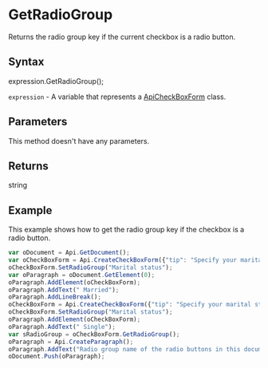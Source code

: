 # GetRadioGroup

Returns the radio group key if the current checkbox is a radio button.

## Syntax

expression.GetRadioGroup();

`expression` - A variable that represents a [ApiCheckBoxForm](../ApiCheckBoxForm.md) class.

## Parameters

This method doesn't have any parameters.

## Returns

string

## Example

This example shows how to get the radio group key if the checkbox is a radio button.

```javascript
var oDocument = Api.GetDocument();
var oCheckBoxForm = Api.CreateCheckBoxForm({"tip": "Specify your marital status", "required": true, "placeholder": "Marital status", "radio": true});
oCheckBoxForm.SetRadioGroup("Marital status");
var oParagraph = oDocument.GetElement(0);
oParagraph.AddElement(oCheckBoxForm);
oParagraph.AddText(" Married");
oParagraph.AddLineBreak();
oCheckBoxForm = Api.CreateCheckBoxForm({"tip": "Specify your marital status", "required": true, "placeholder": "Marital status", "radio": true});
oCheckBoxForm.SetRadioGroup("Marital status");
oParagraph.AddElement(oCheckBoxForm);
oParagraph.AddText(" Single");
var sRadioGroup = oCheckBoxForm.GetRadioGroup();
oParagraph = Api.CreateParagraph();
oParagraph.AddText("Radio group name of the radio buttons in this document: " + sRadioGroup);
oDocument.Push(oParagraph);
```
